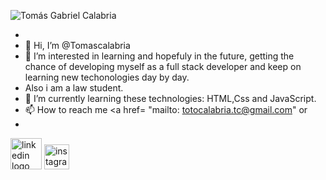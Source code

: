 ![Tomás Gabriel Calabria](https://user-images.githubusercontent.com/81932784/124131750-7b8fdb00-da56-11eb-9c0e-12a6fb78b8cb.gif)

- 
- 👋 Hi, I’m @Tomascalabria
- 👀 I’m interested in learning and hopefuly in the future, getting the chance of developing myself as a full stack developer and keep on learning new techonologies day by day.
- Also i am a law student.
- 🌱 I’m currently learning these technologies: HTML,Css and JavaScript.
- 📫 How to reach me <a href= "mailto: totocalabria.tc@gmail.com" </a> or
- 
<p style="display:inline;"> 
<a href="https://www.linkedin.com/in/tom%C3%A1s-gabriel-calabria-942a5a141/?locale=en_US" title="Image from freepnglogos.com"><img src="https://www.freepnglogos.com/uploads/linkedin-logo-design-30.png" width="50px" heigth="50px" alt="linkedin logo design" /></a>
<a href="https://www.instagram.com/tomascalabria/?hl=es-la" title="Image from freepnglogos.com"><img src="https://www.freepnglogos.com/uploads/instagram-logo-png-hd-31.png" width="40px" heigth="60px" alt="instagram logo png hd" /></a>
  </p>
<!---
Tomascalabria/Tomascalabria is a ✨ special ✨ repository because its `README.md` (this file) appears on your GitHub profile.
You can click the Preview link to take a look at your changes.
--->
